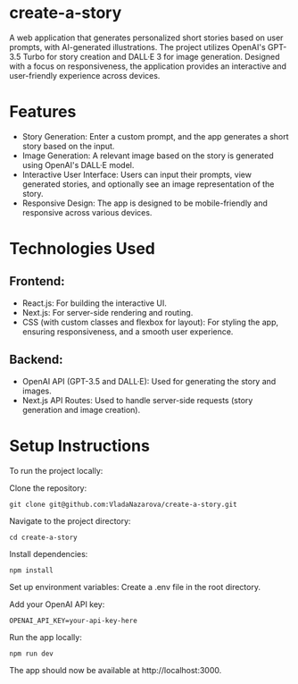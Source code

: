 # create-a-story
A web application that generates personalized short stories based on user prompts, with AI-generated illustrations. The project utilizes OpenAI's GPT-3.5 Turbo for story creation and DALL·E 3 for image generation. Designed with a focus on responsiveness, the application provides an interactive and user-friendly experience across devices.

# Features
- Story Generation: Enter a custom prompt, and the app generates a short story based on the input.
- Image Generation: A relevant image based on the story is generated using OpenAI's DALL·E model.
- Interactive User Interface: Users can input their prompts, view generated stories, and optionally see an image representation of the story.
- Responsive Design: The app is designed to be mobile-friendly and responsive across various devices.

# Technologies Used
## Frontend:
- React.js: For building the interactive UI.
- Next.js: For server-side rendering and routing.
- CSS (with custom classes and flexbox for layout): For styling the app, ensuring responsiveness, and a smooth user experience.
## Backend:
- OpenAI API (GPT-3.5 and DALL·E): Used for generating the story and images.
- Next.js API Routes: Used to handle server-side requests (story generation and image creation).

# Setup Instructions
To run the project locally:

Clone the repository:
```
git clone git@github.com:VladaNazarova/create-a-story.git
```
Navigate to the project directory:
```
cd create-a-story
```
Install dependencies:
```
npm install
```
Set up environment variables:
Create a .env file in the root directory.

Add your OpenAI API key:
```
OPENAI_API_KEY=your-api-key-here
```
Run the app locally:
```
npm run dev
```
The app should now be available at http://localhost:3000.
